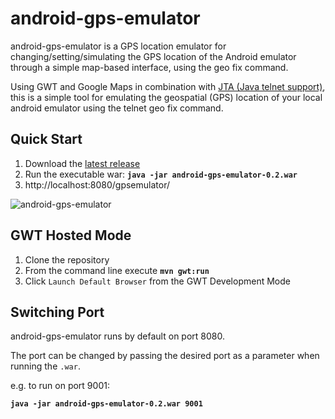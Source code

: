 android-gps-emulator
====================

android-gps-emulator is a GPS location emulator for changing/setting/simulating the GPS location of the Android emulator through a simple map-based interface, using the geo fix command.

Using GWT and Google Maps in combination with [JTA (Java telnet support)](http://javassh.org/space/start), this is a simple tool for emulating the geospatial (GPS) location of your local android emulator using the telnet geo fix command.

Quick Start
-----------
1. Download the [latest release](https://github.com/dpdearing/android-gps-emulator/releases/latest)
2. Run the executable war: **`java -jar android-gps-emulator-0.2.war`**
3. http://localhost:8080/gpsemulator/

![android-gps-emulator](http://dpdearing.github.io/android-gps-emulator/img/android-gps-emulator.png)


GWT Hosted Mode
---------------
1. Clone the repository
2. From the command line execute **`mvn gwt:run`**
3. Click `Launch Default Browser` from the GWT Development Mode

Switching Port
--------------

android-gps-emulator runs by default on port 8080.

The port can be changed by passing the desired port as a parameter when running the `.war`.

e.g. to run on port 9001:

**`java -jar android-gps-emulator-0.2.war 9001`**
